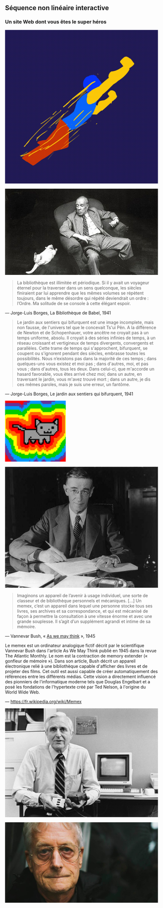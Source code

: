 ## Séquence non linéaire interactive
### Un site Web dont vous êtes le super héros
 
![Superhero](images/hero.gif ) 

![Borges](images/escritores-y-sus-gatos-jorge-luis-borges.jpg "Jorge-Luis Borges")

> La bibliothèque est illimitée et périodique. Si il y avait un voyageur éternel pour la traverser dans un sens quelconque, les siècles finiraient par lui apprendre que les mêmes volumes se répètent toujours, dans le même désordre qui répété deviendrait un ordre : l’Ordre. Ma solitude de se console à cette élégant espoir.

— Jorge-Luis Borges, La Bibliothèque de Babel, 1941

> Le jardin aux sentiers qui bifurquent est une image incomplete, mais non fausse, de l'univers tel que le concevait Ts'ui Pên. A la différence de Newton et de Schopenhauer, votre ancêtre ne croyait pas à un temps uniforme, absolu. Il croyait à des séries infinies de temps, à un réseau croissant et vertigineux de temps divergents, convergents et parallèles. Cette trame de temps qui s'approchent, bifurquent, se coupent ou s'ignorent pendant des siècles, embrasse toutes les possibilités. Nous n’existons pas dans la majorité de ces temps ; dans quelques-uns vous existez et moi pas ; dans d'autres, moi, et pas vous ; dans d'autres, tous les deux. Dans celui-ci, que m'accorde un hasard favorable, vous êtes arrivé chez moi; dans un autre, en traversant le jardin, vous m'avez trouvé mort ; dans un autre, je dis ces mêmes paroles, mais je suis une erreur, un fantôme.

— Jorge-Luis Borges, Le jardin aux sentiers qui bifurquent, 1941

![Cat](images/200w-d.gif)

![Vannevar Bush](images/vannevar-bush-portrait.jpg "Vannevar Bush")

> Imaginons un appareil de l’avenir à usage individuel, une sorte de classeur et de bibliothèque personnels et mécaniques. \[…\] Un memex, c’est un appareil dans lequel une personne stocke tous ses livres, ses archives et sa correspondance, et qui est mécanisé de façon à permettre la consultation à une vitesse énorme et avec une grande souplesse. Il s’agit d’un supplément agrandi et intime de sa mémoire.

— Vannevar Bush, « [As we may think](https://www.theatlantic.com/magazine/archive/1945/07/as-we-may-think/303881/) », 1945

Le memex est un ordinateur analogique fictif décrit par le scientifique Vannevar Bush dans l'article As We May Think publié en 1945 dans la revue The Atlantic Monthly. Le nom est la contraction de memory extender (« gonfleur de mémoire »). 
Dans son article, Bush décrit un appareil électronique relié à une bibliothèque capable d'afficher des livres et de projeter des films. Cet outil est aussi capable de créer automatiquement des références entre les différents médias. Cette vision a directement influencé des pionniers de l'informatique moderne tels que Douglas Engelbart et a posé les fondations de l'hypertexte créé par Ted Nelson, à l'origine du World Wide Web. 

— https://fr.wikipedia.org/wiki/Memex

![Douglas Engelbart](images/400-07-doug-two-mice-1984.jpg "Douglas Engelbart")

![Ted Nelson](images/tednelson.jpg "Ted Nelson")
